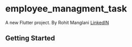# employee_managment_task

A new Flutter project. By Rohit Manglani
[LinkedIN](https://www.linkedin.com/in/manglani007)

## Getting Started
